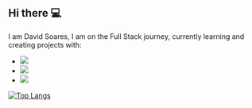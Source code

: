 ## Hi there :computer:

I am David Soares, I am on the Full Stack journey, currently learning and creating projects with:

- <img src="https://img.shields.io/badge/HTML5-E34F26?style=for-the-badge&logo=html5&logoColor=white" />
- <img src="https://img.shields.io/badge/CSS3-1572B6?style=for-the-badge&logo=css3&logoColor=white" />
- <img src="https://img.shields.io/badge/JavaScript-F7DF1E?style=for-the-badge&logo=javascript&logoColor=black" />

[![Top Langs](https://github-readme-stats.vercel.app/api/top-langs/?username=daivin11)](https://github.com/anuraghazra/github-readme-stats)
